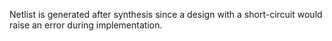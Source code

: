 Netlist is generated after synthesis since a design with a
short-circuit would raise an error during implementation.
